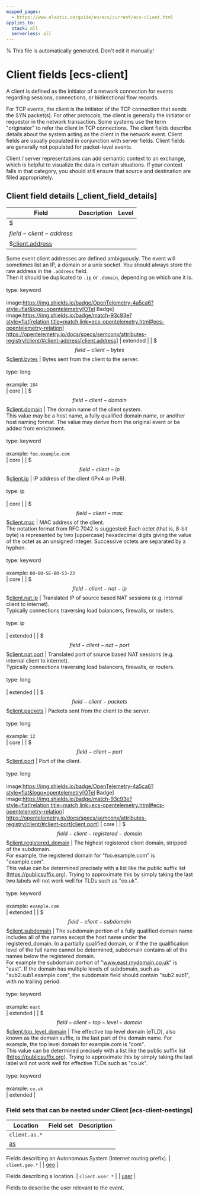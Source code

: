 ```yaml
---
mapped_pages:
  - https://www.elastic.co/guide/en/ecs/current/ecs-client.html
applies_to:
  stack: all
  serverless: all
---
```

% This file is automatically generated. Don't edit it manually!

# Client fields [ecs-client]

A client is defined as the initiator of a network connection for events regarding sessions, connections, or bidirectional flow records.

For TCP events, the client is the initiator of the TCP connection that sends the SYN packet(s). For other protocols, the client is generally the initiator or requestor in the network transaction. Some systems use the term "originator" to refer the client in TCP connections. The client fields describe details about the system acting as the client in the network event. Client fields are usually populated in conjunction with server fields. Client fields are generally not populated for packet-level events.

Client / server representations can add semantic context to an exchange, which is helpful to visualize the data in certain situations. If your context falls in that category, you should still ensure that source and destination are filled appropriately.

## Client field details [_client_field_details]

| Field | Description | Level |
| --- | --- | --- |
| $$$field-client-address$$$[client.address](#field-client-address) |
Some event client addresses are defined ambiguously. The event will sometimes list an IP, a domain or a unix socket.  You should always store the raw address in the `.address` field.<br>Then it should be duplicated to `.ip` or `.domain`, depending on which one it is.<br><br>type: keyword<br><br>
image:https://img.shields.io/badge/OpenTelemetry-4a5ca6?style=flat&logo=opentelemetry[OTel Badge] image:https://img.shields.io/badge/match-93c93e?style=flat[relation,title=match,link=ecs-opentelemetry.html#ecs-opentelemetry-relation] https://opentelemetry.io/docs/specs/semconv/attributes-registry/client/#client-address[client.address] | extended |
| $$$field-client-bytes$$$[client.bytes](#field-client-bytes) |
Bytes sent from the client to the server.<br><br>type: long<br><br>
example: `184`<br> | core |
| $$$field-client-domain$$$[client.domain](#field-client-domain) |
The domain name of the client system.<br>This value may be a host name, a fully qualified domain name, or another host naming format. The value may derive from the original event or be added from enrichment.<br><br>type: keyword<br><br>
example: `foo.example.com`<br> | core |
| $$$field-client-ip$$$[client.ip](#field-client-ip) |
IP address of the client (IPv4 or IPv6).<br><br>type: ip<br><br>
 | core |
| $$$field-client-mac$$$[client.mac](#field-client-mac) |
MAC address of the client.<br>The notation format from RFC 7042 is suggested: Each octet (that is, 8-bit byte) is represented by two [uppercase] hexadecimal digits giving the value of the octet as an unsigned integer. Successive octets are separated by a hyphen.<br><br>type: keyword<br><br>
example: `00-00-5E-00-53-23`<br> | core |
| $$$field-client-nat-ip$$$[client.nat.ip](#field-client-nat-ip) |
Translated IP of source based NAT sessions (e.g. internal client to internet).<br>Typically connections traversing load balancers, firewalls, or routers.<br><br>type: ip<br><br>
 | extended |
| $$$field-client-nat-port$$$[client.nat.port](#field-client-nat-port) |
Translated port of source based NAT sessions (e.g. internal client to internet).<br>Typically connections traversing load balancers, firewalls, or routers.<br><br>type: long<br><br>
 | extended |
| $$$field-client-packets$$$[client.packets](#field-client-packets) |
Packets sent from the client to the server.<br><br>type: long<br><br>
example: `12`<br> | core |
| $$$field-client-port$$$[client.port](#field-client-port) |
Port of the client.<br><br>type: long<br><br>
image:https://img.shields.io/badge/OpenTelemetry-4a5ca6?style=flat&logo=opentelemetry[OTel Badge] image:https://img.shields.io/badge/match-93c93e?style=flat[relation,title=match,link=ecs-opentelemetry.html#ecs-opentelemetry-relation] https://opentelemetry.io/docs/specs/semconv/attributes-registry/client/#client-port[client.port] | core |
| $$$field-client-registered-domain$$$[client.registered_domain](#field-client-registered-domain) |
The highest registered client domain, stripped of the subdomain.<br>For example, the registered domain for "foo.example.com" is "example.com".<br>This value can be determined precisely with a list like the public suffix list (https://publicsuffix.org). Trying to approximate this by simply taking the last two labels will not work well for TLDs such as "co.uk".<br><br>type: keyword<br><br>
example: `example.com`<br> | extended |
| $$$field-client-subdomain$$$[client.subdomain](#field-client-subdomain) |
The subdomain portion of a fully qualified domain name includes all of the names except the host name under the registered_domain.  In a partially qualified domain, or if the the qualification level of the full name cannot be determined, subdomain contains all of the names below the registered domain.<br>For example the subdomain portion of "www.east.mydomain.co.uk" is "east". If the domain has multiple levels of subdomain, such as "sub2.sub1.example.com", the subdomain field should contain "sub2.sub1", with no trailing period.<br><br>type: keyword<br><br>
example: `east`<br> | extended |
| $$$field-client-top-level-domain$$$[client.top_level_domain](#field-client-top-level-domain) |
The effective top level domain (eTLD), also known as the domain suffix, is the last part of the domain name. For example, the top level domain for example.com is "com".<br>This value can be determined precisely with a list like the public suffix list (https://publicsuffix.org). Trying to approximate this by simply taking the last label will not work well for effective TLDs such as "co.uk".<br><br>type: keyword<br><br>
example: `co.uk`<br> | extended |


### Field sets that can be nested under Client [ecs-client-nestings]

| Location | Field set | Description |
|---|---|---|
| `client.as.*` |
| [as](/reference/ecs-as.md) |

Fields describing an Autonomous System (Internet routing prefix).
| `client.geo.*` |
| [geo](/reference/ecs-geo.md) |

Fields describing a location.
| `client.user.*` |
| [user](/reference/ecs-user.md) |

Fields to describe the user relevant to the event.
